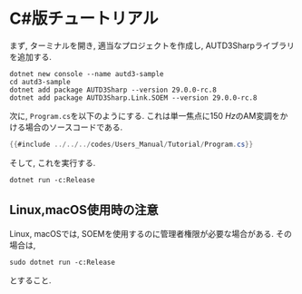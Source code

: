 # C#版チュートリアル

まず, ターミナルを開き, 適当なプロジェクトを作成し, AUTD3Sharpライブラリを追加する.

```shell
dotnet new console --name autd3-sample
cd autd3-sample
dotnet add package AUTD3Sharp --version 29.0.0-rc.8
dotnet add package AUTD3Sharp.Link.SOEM --version 29.0.0-rc.8
```

次に, `Program.cs`を以下のようにする.
これは単一焦点に$\SI{150}{Hz}$のAM変調をかける場合のソースコードである.

```csharp,filename=Program.cs
{{#include ../../../codes/Users_Manual/Tutorial/Program.cs}}
```

そして, これを実行する.

```shell
dotnet run -c:Release
```

## Linux,macOS使用時の注意

Linux, macOSでは, SOEMを使用するのに管理者権限が必要な場合がある.
その場合は, 
```shell
sudo dotnet run -c:Release
```
とすること.
